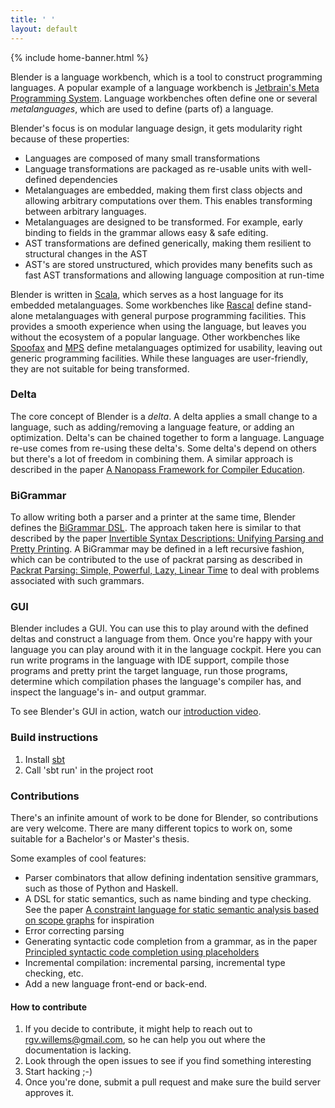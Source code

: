 ```yaml
---
title: ' '
layout: default
---
```


{% include home-banner.html %}

Blender is a language workbench, which is a tool to construct programming languages. A popular example of a language workbench is <a href="https://www.jetbrains.com/mps/">Jetbrain's Meta Programming System</a>. Language workbenches often define one or several _metalanguages_, which are used to define (parts of) a language.

Blender's focus is on modular language design, it gets modularity right because of these properties:
- Languages are composed of many small transformations
- Language transformations are packaged as re-usable units with well-defined dependencies
- Metalanguages are embedded, making them first class objects and allowing arbitrary computations over them. This enables transforming between arbitrary languages.
- Metalanguages are designed to be transformed. For example, early binding to fields in the grammar allows easy & safe editing.
- AST transformations are defined generically, making them resilient to structural changes in the AST
- AST's are stored unstructured, which provides many benefits such as fast AST transformations and allowing language composition at run-time

Blender is written in [Scala](http://www.scala-lang.org/"), which serves as a host language for its embedded metalanguages. Some workbenches like [Rascal](https://github.com/usethesource/rascal") define stand-alone metalanguages with general purpose programming facilities. This provides a smooth experience when using the language, but leaves you without the ecosystem of a popular language. Other workbenches like [Spoofax](http://metaborg.org/en/latest/) and [MPS](https://www.jetbrains.com/mps/) define metalanguages optimized for usability, leaving out generic programming facilities. While these languages are user-friendly, they are not suitable for being transformed.

### Delta
The core concept of Blender is a *delta*. A delta applies a small change to a language, such as adding/removing a language feature, or adding an optimization. Delta's can be chained together to form a language. Language re-use comes from re-using these delta's. Some delta's depend on others but there's a lot of freedom in combining them. A similar approach is described in the paper [A Nanopass Framework for Compiler Education](https://www.cs.indiana.edu/~dyb/pubs/nano-jfp.pdf).

### BiGrammar
To allow writing both a parser and a printer at the same time, Blender defines the [BiGrammar DSL](https://github.com/keyboardDrummer/Blender/wiki/BiGrammar-1:-unified-parsing-and-printing). The approach taken here is similar to that described by the paper [Invertible Syntax Descriptions: Unifying Parsing and Pretty Printing](http://www.informatik.uni-marburg.de/~rendel/unparse/rendel10invertible.pdf).
A BiGrammar may be defined in a left recursive fashion, which can be contributed to the use of packrat parsing as described in
[Packrat Parsing: Simple, Powerful, Lazy, Linear Time](http://bford.info/pub/lang/packrat-icfp02.pdf) to deal with problems associated with such grammars.

### GUI
Blender includes a GUI. You can use this to play around with the defined deltas and construct a language from them.
Once you're happy with your language you can play around with it in the language cockpit. Here you can run write programs in the language with IDE support, compile those programs and pretty print the target language, run those programs, determine which compilation phases the language's compiler has, and inspect the language's in- and output grammar.

To see Blender's GUI in action, watch our [introduction video](http://www.youtube.com/watch?feature=player_embedded&v=IHFHcf61g-k).

### Build instructions
1. Install <a href="http://www.scala-sbt.org/">sbt</a>
2. Call 'sbt run' in the project root

### Contributions
There's an infinite amount of work to be done for Blender, so contributions are very welcome. There are many different topics to work on, some suitable for a Bachelor's or Master's thesis.

Some examples of cool features:
- Parser combinators that allow defining indentation sensitive grammars, such as those of Python and Haskell.
- A DSL for static semantics, such as name binding and type checking. See the paper [A constraint language for static semantic analysis based on scope graphs](http://delivery.acm.org/10.1145/2850000/2847543/p49-antwerpen.pdf?ip=145.129.111.38&id=2847543&acc=OA&key=4D4702B0C3E38B35%2E4D4702B0C3E38B35%2E4D4702B0C3E38B35%2E77FCF3B2F09622E1&CFID=992904318&CFTOKEN=51306518&__acm__=1507451717_5c1e5970ab3ac31fbd9849edb486a802) for inspiration
- Error correcting parsing
- Generating syntactic code completion from a grammar, as in the paper [Principled syntactic code completion using placeholders](http://delivery.acm.org/10.1145/3000000/2997374/p163-amorim.pdf?ip=145.129.111.38&id=2997374&acc=OA&key=4D4702B0C3E38B35%2E4D4702B0C3E38B35%2E4D4702B0C3E38B35%2E77FCF3B2F09622E1&CFID=992904318&CFTOKEN=51306518&__acm__=1507451951_eb454d2173854f174d05e3c1e1526bbd)
- Incremental compilation: incremental parsing, incremental type checking, etc.
- Add a new language front-end or back-end.

#### How to contribute
1. If you decide to contribute, it might help to reach out to rgv.willems@gmail.com, so he can help you out where the documentation is lacking.
1. Look through the open issues to see if you find something interesting
1. Start hacking ;-)
1. Once you're done, submit a pull request and make sure the build server approves it.
